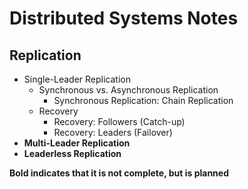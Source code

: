 # Distributed Systems Notes

## Replication

* Single-Leader Replication
  * Synchronous vs. Asynchronous Replication
    * Synchronous Replication: Chain Replication
  * Recovery
    * Recovery: Followers (Catch-up)
    * Recovery: Leaders (Failover)
* **Multi-Leader Replication**
* **Leaderless Replication**

**Bold indicates that it is not complete, but is planned**